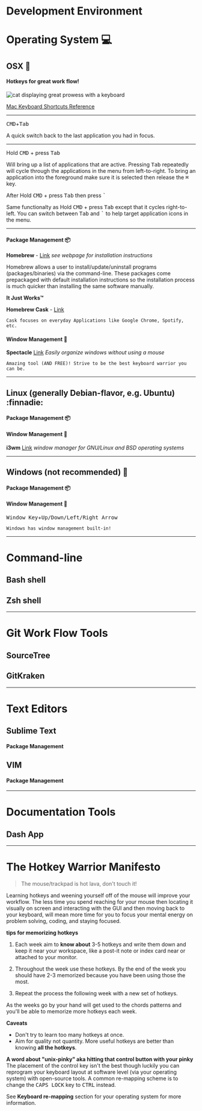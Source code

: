 # Development Environment

# Operating System :computer:

## OSX 

#### Hotkeys for great work flow!

![cat displaying great prowess with a keyboard][cat_typing]

[Mac Keyboard Shortcuts Reference][osx_hotkeys_url]

---

<kbd>CMD</kbd>+<kbd>Tab</kbd>

A quick switch back to the last application you had in focus.

---

Hold <kbd>CMD</kbd> + press <kbd>Tab</kbd>

Will bring up a list of applications that are active. Pressing <kbd>Tab</kbd> repeatedly will cycle through the applications in the menu from left-to-right. To bring an application into the foreground make sure it is selected then release the <kbd>⌘</kbd> key.

After Hold <kbd>CMD</kbd> + press <kbd>Tab</kbd> then press <kbd>`</kbd>

Same functionalty as Hold <kbd>CMD</kbd> + press <kbd>Tab</kbd> except that it cycles right-to-left. You can switch between <kbd>Tab</kbd> and <kbd>`</kbd> to help target application icons in the menu.

---

#### Package Management :package:

**Homebrew** - [Link][brew_url] *see webpage for installation instructions*


Homebrew allows a user to install/update/uninstall programs (packages/binaries) via the command-line. These packages come prepackaged with default installation instructions so the installation process is much quicker than installing the same software manually.

**It Just Works™**

**Homebrew Cask** - [Link][cask_url]

```
Cask focuses on everyday Applications like Google Chrome, Spotify, etc.
```

#### Window Management :metal:

**Spectacle** [Link][spectacle_url] *Easily organize windows without using a mouse*

```
Amazing tool (AND FREE)! Strive to be the best keyboard warrior you can be.
```

<!-- link references related to OSX -->
[cat_typing]: http://i.imgur.com/bA3Rn7E.gif
[osx_hotkeys_url]: https://support.apple.com/en-us/HT201236 "Hotkeys for the OSX operating system"
[brew_url]: http://brew.sh/ "The missing package manager for OS X"
[cask_url]: http://caskroom.io/ "Like Homebrew but for macOS applications"
[spectacle_url]: https://www.spectacleapp.com/ "Move and resize windows with ease"

---

## Linux (generally Debian-flavor, e.g. Ubuntu) :finnadie:

#### Package Management :package:

#### Window Management :metal:

**i3wm** [Link][i3wm_url] *window manager for GNU/Linux and BSD operating systems*

<!-- link references related to Linux -->
[i3wm_url]: https://i3wm.org/
---

## Windows (not recommended) :information_desk_person:

#### Package Management :package:

#### Window Management :metal:

<kbd>Window Key</kbd>+<kbd>Up/Down/Left/Right Arrow</kbd>

```
Windows has window management built-in!
```

---

# Command-line

## Bash shell

## Zsh shell

---

# Git Work Flow Tools

## SourceTree

## GitKraken

---

# Text Editors

## Sublime Text

#### Package Management

## VIM

#### Package Management

---

# Documentation Tools

## Dash App

---

# The Hotkey Warrior Manifesto
> The mouse/trackpad is hot lava, don't touch it!

Learning hotkeys and weening yourself off of the mouse will improve your workflow. The less time you spend reaching for your mouse then locating it visually on screen and interacting with the GUI and then moving back to your keyboard, will mean more time for you to focus your mental energy on problem solving, coding, and staying focused.

**tips for memorizing hotkeys**

1. Each week aim to **know about** 3-5 hotkeys and write them down and keep it near your workspace, like a post-it note or index card near or attached to your monitor.

1. Throughout the week use these hotkeys. By the end of the week you should have 2-3 memorized because you have been using those the most.

1. Repeat the process the following week with a new set of hotkeys.

As the weeks go by your hand will get used to the chords patterns and you'll be able to memorize more hotkeys each week.

**Caveats**
- Don't try to learn too many hotkeys at once.
- Aim for quality not quantity. More useful hotkeys are better than knowing **all the hotkeys**.

**A word about "unix-pinky" aka hitting that control button with your pinky**
The placement of the control key isn't the best though luckily you can reprogram your keyboard layout at software level (via your operating system) with open-source tools. A common re-mapping scheme is to change the <kbd>CAPS LOCK</kbd> key to <kbd>CTRL</kbd> instead.

See **Keyboard re-mapping** section for your operating system for more information.